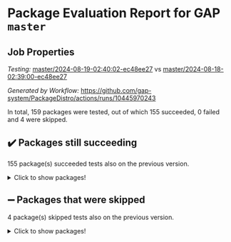 # Package Evaluation Report for GAP `master`

## Job Properties

*Testing:* [master/2024-08-19-02:40:02-ec48ee27](https://github.com/gap-system/PackageDistro/blob/data/reports/master/2024-08-19-02:40:02-ec48ee27) vs [master/2024-08-18-02:39:00-ec48ee27](https://github.com/gap-system/PackageDistro/blob/data/reports/master/2024-08-18-02:39:00-ec48ee27)

*Generated by Workflow:* https://github.com/gap-system/PackageDistro/actions/runs/10445970243

In total, 159 packages were tested, out of which 155 succeeded, 0 failed and 4 were skipped.

## :heavy_check_mark: Packages still succeeding

155 package(s) succeeded tests also on the previous version.
<details><summary>Click to show packages!</summary>

- 4ti2interface 2023.02-04 [(success)](https://github.com/gap-system/PackageDistro/actions/runs/10445970243/job/28922934252)
- ace 5.6.2 [(success)](https://github.com/gap-system/PackageDistro/actions/runs/10445970243/job/28922936982)
- aclib 1.3.2 [(success)](https://github.com/gap-system/PackageDistro/actions/runs/10445970243/job/28922937412)
- agt 0.3.1 [(success)](https://github.com/gap-system/PackageDistro/actions/runs/10445970243/job/28922937823)
- alnuth 3.2.1 [(success)](https://github.com/gap-system/PackageDistro/actions/runs/10445970243/job/28922938047)
- anupq 3.3.0 [(success)](https://github.com/gap-system/PackageDistro/actions/runs/10445970243/job/28922939148)
- atlasrep 2.1.8 [(success)](https://github.com/gap-system/PackageDistro/actions/runs/10445970243/job/28922940096)
- autodoc 2023.06.19 [(success)](https://github.com/gap-system/PackageDistro/actions/runs/10445970243/job/28922940287)
- automata 1.15 [(success)](https://github.com/gap-system/PackageDistro/actions/runs/10445970243/job/28922940423)
- automgrp 1.3.2 [(success)](https://github.com/gap-system/PackageDistro/actions/runs/10445970243/job/28922940584)
- autpgrp 1.11 [(success)](https://github.com/gap-system/PackageDistro/actions/runs/10445970243/job/28922940734)
- cap 2024.07-07 [(success)](https://github.com/gap-system/PackageDistro/actions/runs/10445970243/job/28922940880)
- caratinterface 2.3.6 [(success)](https://github.com/gap-system/PackageDistro/actions/runs/10445970243/job/28922941020)
- cddinterface 2022.11.01 [(success)](https://github.com/gap-system/PackageDistro/actions/runs/10445970243/job/28922941136)
- circle 1.6.6 [(success)](https://github.com/gap-system/PackageDistro/actions/runs/10445970243/job/28922941280)
- classicpres 1.22 [(success)](https://github.com/gap-system/PackageDistro/actions/runs/10445970243/job/28922941412)
- cohomolo 1.6.11 [(success)](https://github.com/gap-system/PackageDistro/actions/runs/10445970243/job/28922941556)
- congruence 1.2.6 [(success)](https://github.com/gap-system/PackageDistro/actions/runs/10445970243/job/28922941686)
- corelg 1.57 [(success)](https://github.com/gap-system/PackageDistro/actions/runs/10445970243/job/28922941828)
- crime 1.6 [(success)](https://github.com/gap-system/PackageDistro/actions/runs/10445970243/job/28922941944)
- crisp 1.4.6 [(success)](https://github.com/gap-system/PackageDistro/actions/runs/10445970243/job/28922942086)
- crypting 0.10.4 [(success)](https://github.com/gap-system/PackageDistro/actions/runs/10445970243/job/28922942236)
- cryst 4.1.27 [(success)](https://github.com/gap-system/PackageDistro/actions/runs/10445970243/job/28922942378)
- crystcat 1.1.10 [(success)](https://github.com/gap-system/PackageDistro/actions/runs/10445970243/job/28922942545)
- ctbllib 1.3.9 [(success)](https://github.com/gap-system/PackageDistro/actions/runs/10445970243/job/28922942717)
- cubefree 1.19 [(success)](https://github.com/gap-system/PackageDistro/actions/runs/10445970243/job/28922942904)
- curlinterface 2.3.2 [(success)](https://github.com/gap-system/PackageDistro/actions/runs/10445970243/job/28922943052)
- cvec 2.8.1 [(success)](https://github.com/gap-system/PackageDistro/actions/runs/10445970243/job/28922943207)
- datastructures 0.3.0 [(success)](https://github.com/gap-system/PackageDistro/actions/runs/10445970243/job/28922943355)
- deepthought 1.0.6 [(success)](https://github.com/gap-system/PackageDistro/actions/runs/10445970243/job/28922943526)
- design 1.8 [(success)](https://github.com/gap-system/PackageDistro/actions/runs/10445970243/job/28922943674)
- difsets 2.3.1 [(success)](https://github.com/gap-system/PackageDistro/actions/runs/10445970243/job/28922943822)
- digraphs 1.7.1 [(success)](https://github.com/gap-system/PackageDistro/actions/runs/10445970243/job/28922943972)
- edim 1.3.8 [(success)](https://github.com/gap-system/PackageDistro/actions/runs/10445970243/job/28922944112)
- example 4.3.4 [(success)](https://github.com/gap-system/PackageDistro/actions/runs/10445970243/job/28922944267)
- examplesforhomalg 2023.10-01 [(success)](https://github.com/gap-system/PackageDistro/actions/runs/10445970243/job/28922944434)
- factint 1.6.3 [(success)](https://github.com/gap-system/PackageDistro/actions/runs/10445970243/job/28922944558)
- ferret 1.0.11 [(success)](https://github.com/gap-system/PackageDistro/actions/runs/10445970243/job/28922944703)
- fga 1.5.0 [(success)](https://github.com/gap-system/PackageDistro/actions/runs/10445970243/job/28922944848)
- fining 1.5.6 [(success)](https://github.com/gap-system/PackageDistro/actions/runs/10445970243/job/28922944987)
- float 1.0.4 [(success)](https://github.com/gap-system/PackageDistro/actions/runs/10445970243/job/28922945127)
- format 1.4.4 [(success)](https://github.com/gap-system/PackageDistro/actions/runs/10445970243/job/28922945291)
- forms 1.2.11 [(success)](https://github.com/gap-system/PackageDistro/actions/runs/10445970243/job/28922945451)
- fplsa 1.2.6 [(success)](https://github.com/gap-system/PackageDistro/actions/runs/10445970243/job/28922945585)
- fr 2.4.13 [(success)](https://github.com/gap-system/PackageDistro/actions/runs/10445970243/job/28922945760)
- francy 2.0.3 [(success)](https://github.com/gap-system/PackageDistro/actions/runs/10445970243/job/28922945893)
- fwtree 1.3 [(success)](https://github.com/gap-system/PackageDistro/actions/runs/10445970243/job/28922946010)
- gapdoc 1.6.7 [(success)](https://github.com/gap-system/PackageDistro/actions/runs/10445970243/job/28922946131)
- gauss 2023.02-04 [(success)](https://github.com/gap-system/PackageDistro/actions/runs/10445970243/job/28922946267)
- gaussforhomalg 2024.07-01 [(success)](https://github.com/gap-system/PackageDistro/actions/runs/10445970243/job/28922946395)
- gbnp 1.0.5 [(success)](https://github.com/gap-system/PackageDistro/actions/runs/10445970243/job/28922946549)
- generalizedmorphismsforcap 2024.04-01 [(success)](https://github.com/gap-system/PackageDistro/actions/runs/10445970243/job/28922946737)
- genss 1.6.9 [(success)](https://github.com/gap-system/PackageDistro/actions/runs/10445970243/job/28922946960)
- gradedmodules 2024.01-01 [(success)](https://github.com/gap-system/PackageDistro/actions/runs/10445970243/job/28922947100)
- gradedringforhomalg 2024.07-01 [(success)](https://github.com/gap-system/PackageDistro/actions/runs/10445970243/job/28922947235)
- grape 4.9.0 [(success)](https://github.com/gap-system/PackageDistro/actions/runs/10445970243/job/28922947372)
- groupoids 1.74 [(success)](https://github.com/gap-system/PackageDistro/actions/runs/10445970243/job/28922947478)
- grpconst 2.6.5 [(success)](https://github.com/gap-system/PackageDistro/actions/runs/10445970243/job/28922947601)
- guarana 0.96.3 [(success)](https://github.com/gap-system/PackageDistro/actions/runs/10445970243/job/28922947723)
- guava 3.19 [(success)](https://github.com/gap-system/PackageDistro/actions/runs/10445970243/job/28922947847)
- hap 1.65 [(success)](https://github.com/gap-system/PackageDistro/actions/runs/10445970243/job/28922947985)
- hapcryst 0.1.15 [(success)](https://github.com/gap-system/PackageDistro/actions/runs/10445970243/job/28922948099)
- hecke 1.5.3 [(success)](https://github.com/gap-system/PackageDistro/actions/runs/10445970243/job/28922948241)
- help 4.0 [(success)](https://github.com/gap-system/PackageDistro/actions/runs/10445970243/job/28922948388)
- homalg 2024.01-01 [(success)](https://github.com/gap-system/PackageDistro/actions/runs/10445970243/job/28922948509)
- homalgtocas 2023.11-01 [(success)](https://github.com/gap-system/PackageDistro/actions/runs/10445970243/job/28922948618)
- idrel 2.47 [(success)](https://github.com/gap-system/PackageDistro/actions/runs/10445970243/job/28922948739)
- images 1.3.2 [(success)](https://github.com/gap-system/PackageDistro/actions/runs/10445970243/job/28922948852)
- intpic 0.3.0 [(success)](https://github.com/gap-system/PackageDistro/actions/runs/10445970243/job/28922948988)
- io 4.8.3 [(success)](https://github.com/gap-system/PackageDistro/actions/runs/10445970243/job/28922949133)
- io_forhomalg 2023.02-04 [(success)](https://github.com/gap-system/PackageDistro/actions/runs/10445970243/job/28922949231)
- irredsol 1.4.4 [(success)](https://github.com/gap-system/PackageDistro/actions/runs/10445970243/job/28922949333)
- json 2.2.1 [(success)](https://github.com/gap-system/PackageDistro/actions/runs/10445970243/job/28922949440)
- jupyterkernel 1.5.1 [(success)](https://github.com/gap-system/PackageDistro/actions/runs/10445970243/job/28922949536)
- jupyterviz 1.5.6 [(success)](https://github.com/gap-system/PackageDistro/actions/runs/10445970243/job/28922949650)
- kan 1.37 [(success)](https://github.com/gap-system/PackageDistro/actions/runs/10445970243/job/28922949777)
- kbmag 1.5.11 [(success)](https://github.com/gap-system/PackageDistro/actions/runs/10445970243/job/28922949900)
- laguna 3.9.7 [(success)](https://github.com/gap-system/PackageDistro/actions/runs/10445970243/job/28922950053)
- liealgdb 2.2.1 [(success)](https://github.com/gap-system/PackageDistro/actions/runs/10445970243/job/28922950193)
- liepring 2.9.1 [(success)](https://github.com/gap-system/PackageDistro/actions/runs/10445970243/job/28922950387)
- liering 2.4.2 [(success)](https://github.com/gap-system/PackageDistro/actions/runs/10445970243/job/28922950507)
- linearalgebraforcap 2024.07-05 [(success)](https://github.com/gap-system/PackageDistro/actions/runs/10445970243/job/28922950639)
- lins 0.9 [(success)](https://github.com/gap-system/PackageDistro/actions/runs/10445970243/job/28922950759)
- localizeringforhomalg 2023.10-01 [(success)](https://github.com/gap-system/PackageDistro/actions/runs/10445970243/job/28922950901)
- loops 3.4.3 [(success)](https://github.com/gap-system/PackageDistro/actions/runs/10445970243/job/28922951059)
- lpres 1.1.1 [(success)](https://github.com/gap-system/PackageDistro/actions/runs/10445970243/job/28922951216)
- majoranaalgebras 1.5.2 [(success)](https://github.com/gap-system/PackageDistro/actions/runs/10445970243/job/28922951359)
- mapclass 1.4.6 [(success)](https://github.com/gap-system/PackageDistro/actions/runs/10445970243/job/28922951490)
- matgrp 0.70 [(success)](https://github.com/gap-system/PackageDistro/actions/runs/10445970243/job/28922951647)
- matricesforhomalg 2024.07-01 [(success)](https://github.com/gap-system/PackageDistro/actions/runs/10445970243/job/28922951789)
- modisom 2.5.4 [(success)](https://github.com/gap-system/PackageDistro/actions/runs/10445970243/job/28922951988)
- modulepresentationsforcap 2024.07-02 [(success)](https://github.com/gap-system/PackageDistro/actions/runs/10445970243/job/28922952127)
- modules 2024.01-01 [(success)](https://github.com/gap-system/PackageDistro/actions/runs/10445970243/job/28922952264)
- monoidalcategories 2024.06-02 [(success)](https://github.com/gap-system/PackageDistro/actions/runs/10445970243/job/28922952417)
- nconvex 2022.09-01 [(success)](https://github.com/gap-system/PackageDistro/actions/runs/10445970243/job/28922952561)
- nilmat 1.4.2 [(success)](https://github.com/gap-system/PackageDistro/actions/runs/10445970243/job/28922952709)
- nock 1.5 [(success)](https://github.com/gap-system/PackageDistro/actions/runs/10445970243/job/28922952865)
- normalizinterface 1.3.6 [(success)](https://github.com/gap-system/PackageDistro/actions/runs/10445970243/job/28922953018)
- nq 2.5.11 [(success)](https://github.com/gap-system/PackageDistro/actions/runs/10445970243/job/28922953198)
- numericalsgps 1.3.1 [(success)](https://github.com/gap-system/PackageDistro/actions/runs/10445970243/job/28922953364)
- openmath 11.5.3 [(success)](https://github.com/gap-system/PackageDistro/actions/runs/10445970243/job/28922953518)
- orb 4.9.0 [(success)](https://github.com/gap-system/PackageDistro/actions/runs/10445970243/job/28922953684)
- packagemanager 1.4.4 [(success)](https://github.com/gap-system/PackageDistro/actions/runs/10445970243/job/28922953849)
- patternclass 2.4.3 [(success)](https://github.com/gap-system/PackageDistro/actions/runs/10445970243/job/28922954006)
- permut 2.0.5 [(success)](https://github.com/gap-system/PackageDistro/actions/runs/10445970243/job/28922954164)
- polenta 1.3.10 [(success)](https://github.com/gap-system/PackageDistro/actions/runs/10445970243/job/28922954335)
- polymaking 0.8.7 [(success)](https://github.com/gap-system/PackageDistro/actions/runs/10445970243/job/28922954511)
- primgrp 3.4.4 [(success)](https://github.com/gap-system/PackageDistro/actions/runs/10445970243/job/28922954676)
- profiling 2.5.4 [(success)](https://github.com/gap-system/PackageDistro/actions/runs/10445970243/job/28922954861)
- qdistrnd 0.9.4 [(success)](https://github.com/gap-system/PackageDistro/actions/runs/10445970243/job/28922955018)
- qpa 1.35 [(success)](https://github.com/gap-system/PackageDistro/actions/runs/10445970243/job/28922955168)
- quagroup 1.8.4 [(success)](https://github.com/gap-system/PackageDistro/actions/runs/10445970243/job/28922955315)
- radiroot 2.9 [(success)](https://github.com/gap-system/PackageDistro/actions/runs/10445970243/job/28922955463)
- rcwa 4.7.1 [(success)](https://github.com/gap-system/PackageDistro/actions/runs/10445970243/job/28922955604)
- rds 1.8 [(success)](https://github.com/gap-system/PackageDistro/actions/runs/10445970243/job/28922955734)
- recog 1.4.2 [(success)](https://github.com/gap-system/PackageDistro/actions/runs/10445970243/job/28922955857)
- repndecomp 1.3.0 [(success)](https://github.com/gap-system/PackageDistro/actions/runs/10445970243/job/28922955992)
- repsn 3.1.2 [(success)](https://github.com/gap-system/PackageDistro/actions/runs/10445970243/job/28922956120)
- resclasses 4.7.3 [(success)](https://github.com/gap-system/PackageDistro/actions/runs/10445970243/job/28922956276)
- ringsforhomalg 2024.06-01 [(success)](https://github.com/gap-system/PackageDistro/actions/runs/10445970243/job/28922956453)
- sco 2023.08-01 [(success)](https://github.com/gap-system/PackageDistro/actions/runs/10445970243/job/28922956609)
- scscp 2.4.3 [(success)](https://github.com/gap-system/PackageDistro/actions/runs/10445970243/job/28922956795)
- semigroups 5.3.7 [(success)](https://github.com/gap-system/PackageDistro/actions/runs/10445970243/job/28922956949)
- sglppow 2.4 [(success)](https://github.com/gap-system/PackageDistro/actions/runs/10445970243/job/28922957178)
- sgpviz 0.999.5 [(success)](https://github.com/gap-system/PackageDistro/actions/runs/10445970243/job/28922957331)
- simpcomp 2.1.14 [(success)](https://github.com/gap-system/PackageDistro/actions/runs/10445970243/job/28922957493)
- singular 2024.06.03 [(success)](https://github.com/gap-system/PackageDistro/actions/runs/10445970243/job/28922957667)
- sl2reps 1.1 [(success)](https://github.com/gap-system/PackageDistro/actions/runs/10445970243/job/28922957851)
- sla 1.6.2 [(success)](https://github.com/gap-system/PackageDistro/actions/runs/10445970243/job/28922958039)
- smallgrp 1.5.4 [(success)](https://github.com/gap-system/PackageDistro/actions/runs/10445970243/job/28922958313)
- smallsemi 0.7.0 [(success)](https://github.com/gap-system/PackageDistro/actions/runs/10445970243/job/28922958759)
- sonata 2.9.6 [(success)](https://github.com/gap-system/PackageDistro/actions/runs/10445970243/job/28922959392)
- sophus 1.27 [(success)](https://github.com/gap-system/PackageDistro/actions/runs/10445970243/job/28922959600)
- sotgrps 1.2 [(success)](https://github.com/gap-system/PackageDistro/actions/runs/10445970243/job/28922959769)
- spinsym 1.5.2 [(success)](https://github.com/gap-system/PackageDistro/actions/runs/10445970243/job/28922959913)
- standardff 1.0 [(success)](https://github.com/gap-system/PackageDistro/actions/runs/10445970243/job/28922960052)
- symbcompcc 1.3.2 [(success)](https://github.com/gap-system/PackageDistro/actions/runs/10445970243/job/28922960218)
- thelma 1.3 [(success)](https://github.com/gap-system/PackageDistro/actions/runs/10445970243/job/28922960342)
- tomlib 1.2.11 [(success)](https://github.com/gap-system/PackageDistro/actions/runs/10445970243/job/28922960470)
- toolsforhomalg 2024.07-01 [(success)](https://github.com/gap-system/PackageDistro/actions/runs/10445970243/job/28922960643)
- toric 1.9.6 [(success)](https://github.com/gap-system/PackageDistro/actions/runs/10445970243/job/28922960789)
- toricvarieties 2022.07.13 [(success)](https://github.com/gap-system/PackageDistro/actions/runs/10445970243/job/28922960932)
- transgrp 3.6.5 [(success)](https://github.com/gap-system/PackageDistro/actions/runs/10445970243/job/28922961073)
- typeset 1.2.2 [(success)](https://github.com/gap-system/PackageDistro/actions/runs/10445970243/job/28922961239)
- ugaly 4.1.3 [(success)](https://github.com/gap-system/PackageDistro/actions/runs/10445970243/job/28922961379)
- unipot 1.6 [(success)](https://github.com/gap-system/PackageDistro/actions/runs/10445970243/job/28922961505)
- unitlib 4.2.0 [(success)](https://github.com/gap-system/PackageDistro/actions/runs/10445970243/job/28922961670)
- utils 0.85 [(success)](https://github.com/gap-system/PackageDistro/actions/runs/10445970243/job/28922961825)
- uuid 0.7 [(success)](https://github.com/gap-system/PackageDistro/actions/runs/10445970243/job/28922961990)
- walrus 0.9991 [(success)](https://github.com/gap-system/PackageDistro/actions/runs/10445970243/job/28922962149)
- wedderga 4.10.5 [(success)](https://github.com/gap-system/PackageDistro/actions/runs/10445970243/job/28922962331)
- xmod 2.92 [(success)](https://github.com/gap-system/PackageDistro/actions/runs/10445970243/job/28922962456)
- xmodalg 1.23 [(success)](https://github.com/gap-system/PackageDistro/actions/runs/10445970243/job/28922962598)
- yangbaxter 0.10.6 [(success)](https://github.com/gap-system/PackageDistro/actions/runs/10445970243/job/28922962763)
- zeromqinterface 0.15 [(success)](https://github.com/gap-system/PackageDistro/actions/runs/10445970243/job/28922962907)
</details>

## :heavy_minus_sign: Packages that were skipped

4 package(s) skipped tests also on the previous version.
<details><summary>Click to show packages!</summary>

- browse 1.8.21 [(skipped)](https://github.com/gap-system/PackageDistro/actions/runs/10445970243/job/28922677552)
- itc 1.5.1 [(skipped)](https://github.com/gap-system/PackageDistro/actions/runs/10445970243/job/28922677552)
- polycyclic 2.16 [(skipped)](https://github.com/gap-system/PackageDistro/actions/runs/10445970243/job/28922677552)
- xgap 4.32 [(skipped)](https://github.com/gap-system/PackageDistro/actions/runs/10445970243/job/28922677552)
</details>

